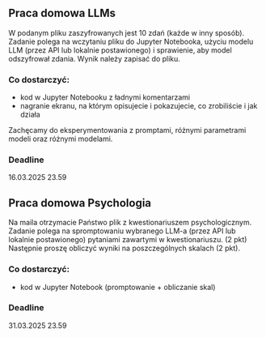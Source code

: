 ## Praca domowa LLMs

W podanym pliku zaszyfrowanych jest 10 zdań (każde w inny sposób). Zadanie polega na wczytaniu pliku do Jupyter Notebooka, użyciu modelu LLM (przez API lub lokalnie postawionego) i sprawienie, aby model odszyfrował zdania. Wynik należy zapisać do pliku.

### Co dostarczyć:
- kod w Jupyter Notebooku z ładnymi komentarzami
- nagranie ekranu, na którym opisujecie i pokazujecie, co zrobiliście i jak działa

Zachęcamy do eksperymentowania z promptami, różnymi parametrami modeli oraz różnymi modelami.

### Deadline

16.03.2025 23.59

## Praca domowa Psychologia

Na maila otrzymacie Państwo plik z kwestionariuszem psychologicznym. Zadanie polega na spromptowaniu wybranego LLM-a (przez API lub lokalnie postawionego) pytaniami zawartymi w kwestionariuszu. (2 pkt) 
Następnie proszę obliczyć wyniki na poszczególnych skalach (2 pkt). 

### Co dostarczyć:
- kod w Jupyter Notebook (promptowanie + obliczanie skal) 

### Deadline

31.03.2025 23.59
